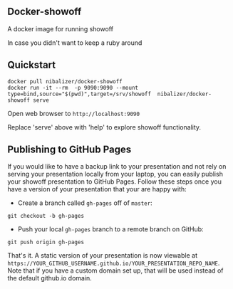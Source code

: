 ## Docker-showoff

A docker image for running showoff

In case you didn't want to keep a ruby around


## Quickstart

```shell
docker pull nibalizer/docker-showoff
docker run -it --rm  -p 9090:9090 --mount type=bind,source="$(pwd)",target=/srv/showoff  nibalizer/docker-showoff serve
```

Open web browser to ``http://localhost:9090``

Replace 'serve' above with 'help' to explore showoff functionality.


## Publishing to GitHub Pages

If you would like to have a backup link to your presentation and not rely on
serving your presentation locally from your laptop, you can easily publish your
showoff presentation to GitHub Pages. Follow these steps once you have a version
of your presentation that your are happy with:

* Create a branch called `gh-pages` off of `master`:

```shell
git checkout -b gh-pages
```

* Push your local `gh-pages` branch to a remote branch on GitHub:

```shell
git push origin gh-pages
```

That's it. A static version of your presentation is now viewable at
`https://YOUR_GITHUB_USERNAME.github.io/YOUR_PRESENTATION_REPO_NAME`. Note that
if you have a custom domain set up, that will be used instead of the default
github.io domain.

